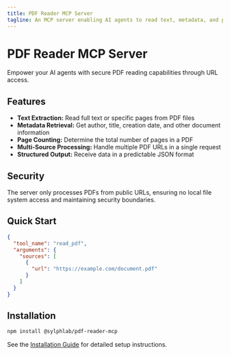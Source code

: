 ```yaml
---
title: PDF Reader MCP Server
tagline: An MCP server enabling AI agents to read text, metadata, and page counts from PDF files via URL.
---
```


# PDF Reader MCP Server

Empower your AI agents with secure PDF reading capabilities through URL access.

## Features

- **Text Extraction:** Read full text or specific pages from PDF files
- **Metadata Retrieval:** Get author, title, creation date, and other document information
- **Page Counting:** Determine the total number of pages in a PDF
- **Multi-Source Processing:** Handle multiple PDF URLs in a single request
- **Structured Output:** Receive data in a predictable JSON format

## Security

The server only processes PDFs from public URLs, ensuring no local file system access and maintaining security boundaries.

## Quick Start

```json
{
  "tool_name": "read_pdf",
  "arguments": {
    "sources": [
      {
        "url": "https://example.com/document.pdf"
      }
    ]
  }
}
```

## Installation

```bash
npm install @sylphlab/pdf-reader-mcp
```

See the [Installation Guide](./guide/installation.md) for detailed setup instructions.
